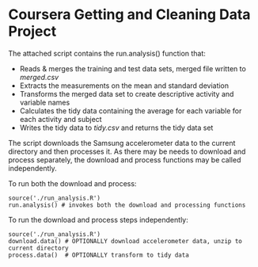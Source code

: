Coursera Getting and Cleaning Data Project
==========================================

The attached script contains the run.analysis() function that:
- Reads & merges the training and test data sets, merged file written to *merged.csv*
- Extracts the measurements on the mean and standard deviation
- Transforms the merged data set to create descriptive activity and variable names
- Calculates the tidy data containing the average for each variable for each activity and subject
- Writes the tidy data to *tidy.csv* and returns the tidy data set

The script downloads the Samsung accelerometer data to the current directory and then processes it.
As there may be needs to download and process separately, the download and process functions may be 
called independently.

To run both the download and process:
````
source('./run_analysis.R')
run.analysis() # invokes both the download and processing functions
````

To run the download and process steps independently:
````
source('./run_analysis.R')
download.data() # OPTIONALLY download accelerometer data, unzip to current directory
process.data()  # OPTIONALLY transform to tidy data
````
